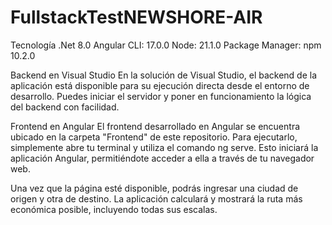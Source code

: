 # FullstackTestNEWSHORE-AIR

Tecnología .Net 8.0 Angular CLI: 17.0.0 Node: 21.1.0 Package Manager: npm 10.2.0


Backend en Visual Studio En la solución de Visual Studio, el backend de la aplicación está disponible para su ejecución directa desde el entorno de desarrollo. Puedes iniciar el servidor y poner en funcionamiento la lógica del backend con facilidad.

Frontend en Angular El frontend desarrollado en Angular se encuentra ubicado en la carpeta "Frontend" de este repositorio. Para ejecutarlo, simplemente abre tu terminal y utiliza el comando ng serve. Esto iniciará la aplicación Angular, permitiéndote acceder a ella a través de tu navegador web.

Una vez que la página esté disponible, podrás ingresar una ciudad de origen y otra de destino. La aplicación calculará y mostrará la ruta más económica posible, incluyendo todas sus escalas.
